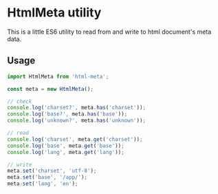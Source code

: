# HtmlMeta utility

This is a little ES6 utility to read from and write to html document's meta data.

## Usage

```javascript
import HtmlMeta from 'html-meta';

const meta = new HtmlMeta();

// check
console.log('charset?', meta.has('charset'));
console.log('base?', meta.has('base'));
console.log('unknown?', meta.has('unknown'));

// read
console.log('charset', meta.get('charset'));
console.log('base', meta.get('base'));
console.log('lang', meta.get('lang'));

// write
meta.set('charset', 'utf-8');
meta.set('base', '/app/');
meta.set('lang', 'en');
```
